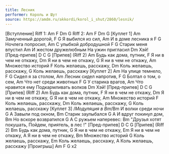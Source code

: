 ```yaml
---
title: Лесник
performer: Король и Шут
source: https://amdm.ru/akkordi/korol_i_shut/2860/lesnik/
---
```


[Вступление]
Riff 1:
  Am                            F
 Dm                             G
Riff 2:
  Am                 F
 Dm                 G
[Куплет 1]
Am
Замученный дорогой,
   F         G
Я выбился из сил,
Am
И в доме лесника я
 F        G
Ночлега попросил,
Am
С улыбкой добродушной
  F         G
Старик меня впустил
Am
И жестом дружелюбным
На ужин пригласил
Dm
Хэй!
[Пред-припев]
D C G
[Припев]
(Riff 2)
Am
Будь как дома, путник,
        F
Я ни в чем не откажу,
       Dm
Я ни в чем не откажу,
        G
Я ни в чем не откажу,
Am
Множество историй
        F
Коль желаешь, расскажу,
       Dm
Коль желаешь, расскажу,
        G
Коль желаешь, расскажу
[Куплет 2]
Am
На улице темнело,
 F         G
Сидел я за столом,
Am
Лесник сидел напротив,
 F               G
Болтал о том, о сем,
Am
Что нет среди животных
F           G
У старика врагов,
Am
Что нравится ему
Подкармливать волков
Dm
Хэй!
[Пред-припев]
D C G
[Припев]
(Riff 2)
Am
Будь как дома, путник,
        F
Я ни в чем не откажу,
       Dm
Я ни в чем не откажу,
        G
Я ни в чем не откажу,
Am
Множество историй
        F
Коль желаешь, расскажу,
        Dm
Коль желаешь, расскажу,
        G
Коль желаешь, расскажу
[Куплет 3]
/*Модуляция в Bm*/Bm
И волки среди ночи
G          A
Завыли под окном,
Bm
Старик заулыбался
G                A
И вдруг покинул дом,
Bm
Но вскоре возвратился
G               A
С ружьем наперевес:
Bm
"Друзья хотят покушать,
Пойдем, приятель, в лес !"
[Пред-припев]
D C G
[Припев]
(Riff 2)
Bm
Будь как дома, путник,
        G
Я ни в чем не откажу,
       Em
Я ни в чем не откажу,
       A
Я ни в чем не откажу,
Bm
Множество историй
        G
Коль желаешь, расскажу,
       Em
Коль желаешь, расскажу,
        A
Коль желаешь, расскажу
[Проигрыш]
Am F G x2